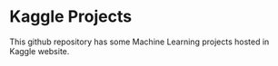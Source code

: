 # Kaggle Projects

This github repository has some Machine Learning projects hosted in Kaggle website.
